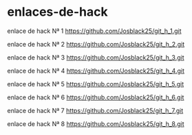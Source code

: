 # enlaces-de-hack

enlace de hack Nª 1 
https://github.com/Josblack25/git_h_1.git

enlace de hack Nª 2
https://github.com/Josblack25/git_h_2.git

enlace de hack Nª 3
https://github.com/Josblack25/git_h_3.git

enlace de hack Nª 4 
https://github.com/Josblack25/git_h_4.git

enlace de hack Nª 5 
https://github.com/Josblack25/git_h_5.git

enlace de hack Nª 6 
https://github.com/Josblack25/git_h_6.git

enlace de hack Nª 7 
https://github.com/Josblack25/git_h_7.git

enlace de hack Nª 8
https://github.com/Josblack25/git_h_8.git

